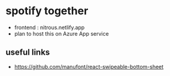 # spotify together

- frontend : nitrous.netlify.app
- plan to host this on Azure App service

## useful links

- https://github.com/manufont/react-swipeable-bottom-sheet
